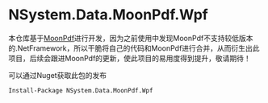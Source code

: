 # NSystem.Data.MoonPdf.Wpf

本仓库基于[MoonPdf](https://github.com/reliak/moonpdf)进行开发，因为之前使用中发现MoonPdf不支持较低版本的.NetFramework，所以干脆将自己的代码和MoonPdf进行合并，从而衍生出此项目，后续会跟进MoonPdf的更新，使此项目的易用度得到提升，敬请期待！

可以通过Nuget获取此包的发布

```
Install-Package NSystem.Data.MoonPdf.Wpf
```
